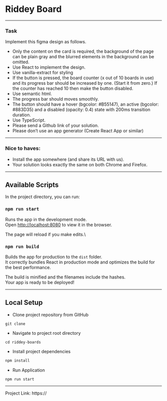 # Riddey Board
___
### Task 
Implement this figma design as follows.
 - Only the content on the card is required, the background of the page can be plain gray and the blurred elements in the background can be omitted. 
 - Use React to implement the design. 
 - Use vanilla-extract for styling 
 - If the button is pressed, the board counter (x out of 10 boards in use) and its progress bar should be increased by one. (Start it from zero.) If the counter has reached 10 then make the button disabled. 
 - Use semantic html.
 - The progress bar should moves smoothly.
 - The button should have a hover (bgcolor: #B55147), an active (bgcolor: #883D35) and a disabled (opacity: 0.4) state with 200ms transition duration.
 - Use TypeScript. 
 - Please send a Github link of your solution.
 - Please don’t use an app generator (Create React App or similar)
___
### Nice to haves: 
- Install the app somewhere (and share its URL with us). 
- Your solution looks exactly the same on both Chrome and Firefox.
___

## Available Scripts

In the project directory, you can run:

### `npm run start`

Runs the app in the development mode.\
Open [http://localhost:8080](http://localhost:8080) to view it in the browser.

The page will reload if you make edits.\

### `npm run build`

Builds the app for production to the `dist` folder.\
It correctly bundles React in production mode and optimizes the build for the best performance.

The build is minified and the filenames include the hashes.\
Your app is ready to be deployed!

---
## Local Setup
- Clone project repository from GitHub

```
git clone
```
- Navigate to project root directory
```
cd riddey-boards
```
- Install project dependencies
```markdown
npm install
```
- Run Application
```
npm run start
```
___

Project Link: https://




